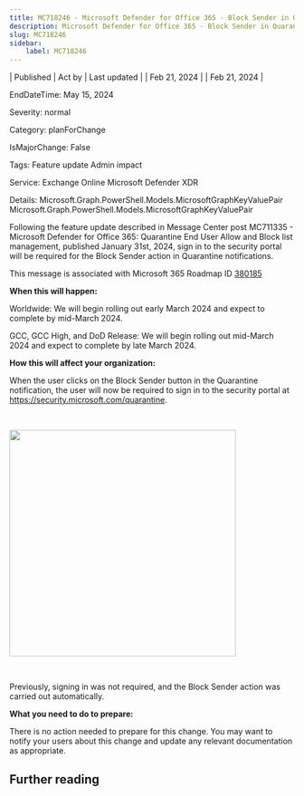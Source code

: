 ```yaml
---
title: MC718246 - Microsoft Defender for Office 365 - Block Sender in Quarantine notification will require signing in to security portal
description: Microsoft Defender for Office 365 - Block Sender in Quarantine notification will require signing in to security portal
slug: MC718246
sidebar:
    label: MC718246
---
```



| Published | Act by | Last updated |
| Feb 21, 2024 |  | Feb 21, 2024 |

EndDateTime: May 15, 2024

Severity: normal

Category: planForChange

IsMajorChange: False

Tags: Feature update Admin impact

Service: Exchange Online Microsoft Defender XDR

Details: Microsoft.Graph.PowerShell.Models.MicrosoftGraphKeyValuePair Microsoft.Graph.PowerShell.Models.MicrosoftGraphKeyValuePair

<p>Following the feature update described in Message Center post MC711335 - Microsoft Defender for Office 365: Quarantine End User Allow and Block list management, published January 31st, 2024, sign in to the security portal will be required for the Block Sender action in Quarantine notifications.&nbsp;</p><p>This message is associated with Microsoft 365 Roadmap ID <a href="https://www.microsoft.com/microsoft-365/roadmap?filters=&amp;searchterms=380185" target="_blank">380185</a></p><p><b>When this will happen:</b></p><p>Worldwide: We will begin rolling out early March 2024 and expect to complete by mid-March 2024.</p><p>GCC, GCC High, and DoD Release: We will begin rolling out mid-March 2024 and expect to complete by late March 2024.</p><p><b>How this will affect your organization:</b></p><p>When the user clicks on the Block Sender button in the Quarantine notification, the user will now be required to sign in to the security portal at <a href="https://security.microsoft.com/quarantine" target="_blank">https://security.microsoft.com/quarantine</a>.&nbsp;&nbsp;</p><p><br></p><p><img src="https://img-prod-cms-rt-microsoft-com.akamaized.net/cms/api/am/imageFileData/RW1hDwc?ver=1a8e" style="width: 400px;"></p><p><br></p><p>Previously, signing in was not required, and the Block Sender action was carried out automatically.</p><p><b>What you need to do to prepare:</b></p><p>There is no action needed to prepare for this change. You may want to notify your users about this change and update any relevant documentation as appropriate.</p>

## Further reading
